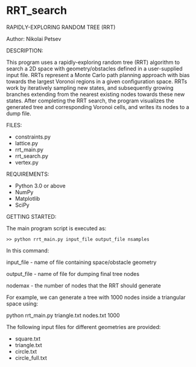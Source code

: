 # RRT_search
RAPIDLY-EXPLORING RANDOM TREE (RRT)

Author: Nikolai Petsev


DESCRIPTION:

This program uses a rapidly-exploring random tree (RRT) algorithm to search a 2D space with 
geometry/obstacles defined in a user-supplied input file. RRTs represent a Monte Carlo path planning 
approach with bias towards the largest Voronoi regions in a given configuration space. RRTs work by 
iteratively sampling new states, and subsequently growing branches extending from the nearest existing 
nodes towards these new states. After completing the RRT search, the program visualizes the generated 
tree and corresponding Voronoi cells, and writes its nodes to a dump file.


FILES:

- constraints.py
- lattice.py
- rrt_main.py
- rrt_search.py
- vertex.py


REQUIREMENTS:

- Python 3.0 or above
- NumPy
- Matplotlib
- SciPy


GETTING STARTED:

The main program script is executed as:

    >> python rrt_main.py input_file output_file nsamples
  
In this command:

input_file - name of file containing space/obstacle geometry

output_file - name of file for dumping final tree nodes

nodemax - the number of nodes that the RRT should generate

  
For example, we can generate a tree with 1000 nodes inside a triangular space using:

python rrt_main.py triangle.txt nodes.txt 1000

The following input files for different geometries are provided:
- square.txt
- triangle.txt
- circle.txt
- circle_full.txt
